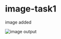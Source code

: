 # image-task1
 image added
 
![image output](https://github.com/krupesh788/image-task1/assets/71176180/39f4a1b6-9423-45b2-a54d-db0d389178aa)
